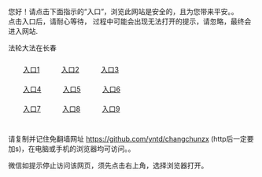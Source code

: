 您好！请点击下面指示的“入口”，浏览此网站是安全的，且为您带来平安。。 <br/>
点击入口后，请耐心等待， 过程中可能会出现无法打开的提示，请忽略，最终会进入网站. </br>

法轮大法在长春<br/>
<div style="padding:10px"><a style="margin:20px" target="_blank" href="https://d1o9pqw4d5f1mo.cloudfront.net/2Qpsp?sjuqyq" id="ccLink1" rel="nofollow">入口1</a> <a target="_blank" style="margin:20px" href="https://d31ay0xp9bjwpn.cloudfront.net/2Qpsp?jryzztrx" id="ccLink2" rel="nofollow">入口2</a> <a style="margin:20px" target="_blank" href="https://d2l5sikx31s54m.cloudfront.net/2Qpsp?gdkeeyts" id="ccLink3" rel="nofollow">入口3</a></div>

<div style="padding:10px" ><a style="margin:20px" target="_blank" href="https://d1o9pqw4d5f1mo.cloudfront.net/2Qpsp?sjuqyq" id="ccLink4" rel="nofollow">入口4</a> <a style="margin:20px" href="https://d31ay0xp9bjwpn.cloudfront.net/2Qpsp?jryzztrx" target="_blank" id="ccLink5" rel="nofollow">入口5</a> <a style="margin:20px" href="https://d2l5sikx31s54m.cloudfront.net/2Qpsp?gdkeeyts" target="_blank" id="ccLink6" rel="nofollow">入口6</a></div>

<div style="padding:10px"><a style="margin:20px" target="_blank" href="https://d1o9pqw4d5f1mo.cloudfront.net/2Qpsp?sjuqyq" id="ccLink7" rel="nofollow">入口7</a> <a style="margin:20px" href="https://d31ay0xp9bjwpn.cloudfront.net/2Qpsp?jryzztrx" target="_blank" id="ccLink8" rel="nofollow">入口8</a> <a style="margin:20px" target="_blank" href="https://d2l5sikx31s54m.cloudfront.net/2Qpsp?gdkeeyts" id="ccLink9" rel="nofollow">入口9</a></div>

<br/>



请复制并记住免翻墙网址 https://github.com/yntd/changchunzx (http后一定要加s)，在电脑或手机的浏览器均可访问。。<br/>

微信如提示停止访问该网页，须先点击右上角，选择浏览器打开。
